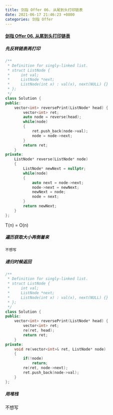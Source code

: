 ```yaml
---
title: 剑指 Offer 06. 从尾到头打印链表
date: 2021-06-17 21:46:23 +0800
categories: 剑指 Offer
---
```

#### [剑指 Offer 06. 从尾到头打印链表](https://leetcode-cn.com/problems/cong-wei-dao-tou-da-yin-lian-biao-lcof/)

##### 先反转链表再打印
```c++
/**
 * Definition for singly-linked list.
 * struct ListNode {
 *     int val;
 *     ListNode *next;
 *     ListNode(int x) : val(x), next(NULL) {}
 * };
 */
class Solution {
public:
    vector<int> reversePrint(ListNode* head) {
        vector<int> ret;
        auto node = reverse(head);
        while(node)
        {
            ret.push_back(node->val);
            node = node->next;
        }
        return ret;
    }
private:
    ListNode* reverse(ListNode* node)
    {
        ListNode* newNext = nullptr;
        while(node)
        {
            auto next = node->next;
            node->next = newNext;
            newNext = node;
            node = next;
        }
        return newNext;
    }
};
```

T(n) = O(n)

##### 遍历获取大小再倒着来
```c++
不想写
```

##### 递归时候返回
```c++
/**
 * Definition for singly-linked list.
 * struct ListNode {
 *     int val;
 *     ListNode *next;
 *     ListNode(int x) : val(x), next(NULL) {}
 * };
 */
class Solution {
public:
    vector<int> reversePrint(ListNode* head) {
        vector<int> ret;
        re(ret, head);
        return ret;
    }
private:
    void re(vector<int>& ret, ListNode* node)
    {
        if(!node)
            return;
        re(ret, node->next);
        ret.push_back(node->val);
    }
};
```

##### 用堆栈
不想写

